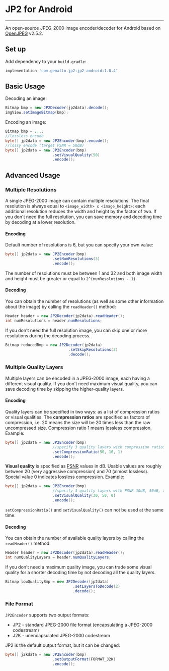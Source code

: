 # JP2 for Android
---------------------------
An open-source JPEG-2000 image encoder/decoder for Android based
on [OpenJPEG](http://www.openjpeg.org/) v2.5.2.

## Set up
Add dependency to your `build.gradle`:
```groovy
implementation 'com.gemalto.jp2:jp2-android:1.0.4'
```

## Basic Usage
Decoding an image:
```java
Bitmap bmp = new JP2Decoder(jp2data).decode();
imgView.setImageBitmap(bmp);
```
Encoding an image:
```java
Bitmap bmp = ...;
//lossless encode
byte[] jp2data = new JP2Encoder(bmp).encode();
//lossy encode (target PSNR = 50dB)
byte[] jp2data = new JP2Encoder(bmp)
                     .setVisualQuality(50)
                     .encode();
```

## Advanced Usage
### Multiple Resolutions
A single JPEG-2000 image can contain multiple resolutions.
The final resolution is always equal to `<image_width> x <image_height>`; each
additional resolution reduces the width and height by the factor of two. If you 
don't need the full resolution, you can save memory and decoding time by
decoding at a lower resolution.

#### Encoding
Default number of resolutions is 6, but you can specify your own value:
```java
byte[] jp2data = new JP2Encoder(bmp)
                     .setNumResolutions(3)
                     .encode();
```
The number of resolutions must be between 1 and 32 and both image width and height
must be greater or equal to `2^(numResolutions - 1)`.

#### Decoding
You can obtain the number of resolutions (as well as some other information 
about the image) by calling the `readHeader()` method:
```java
Header header = new JP2Decoder(jp2data).readHeader();
int numResolutions = header.numResolutions;
```
If you don't need the full resolution image, you can skip one or more
resolutions during the decoding process.
```java
Bitmap reducedBmp = new JP2Decoder(jp2data)
                            .setSkipResolutions(2)
                            .decode();
```



### Multiple Quality Layers
Multiple layers can be encoded in a JPEG-2000 image, each having a different
visual quality. If you don't need maximum visual quality, you can save 
decoding time by skipping the higher-quality layers.


#### Encoding
Quality layers can be specified in two ways: as a list of compression ratios 
or visual qualities. The **compression ratios** are specified as factors of compression, 
i.e. 20 means the size will be 20 times less than the raw uncompressed size. 
Compression ratio 1 means lossless compression. Example:
```java
byte[] jp2data = new JP2Encoder(bmp)
                     //specify 3 quality layers with compression ratios 1:50, 1:20, and lossless.
                     .setCompressionRatio(50, 10, 1)
                     .encode();
```

**Visual quality** is specified as [PSNR](https://en.wikipedia.org/wiki/Peak_signal-to-noise_ratio) 
values in dB. Usable values are roughly between 20 (very
aggressive compression) and 70 (almost lossless). Special value 0 indicates
lossless compression. Example:
```java
byte[] jp2data = new JP2Encoder(bmp)
                     //specify 3 quality layers with PSNR 30dB, 50dB, and lossless.
                     .setVisualQuality(30, 50, 0)
                     .encode();
```

`setCompressionRatio()` and `setVisualQuality()` can not be used at the same time.


#### Decoding
You can obtain the number of available quality layers by calling 
the `readHeader()` method:
```java
Header header = new JP2Decoder(jp2data).readHeader();
int numQualityLayers = header.numQualityLayers;
```

If you don't need a maximum quality image, you can trade some visual quality 
for a shorter decoding time by not decoding all the quality layers.
```java
Bitmap lowQualityBmp = new JP2Decoder(jp2data)
                              .setLayersToDecode(2)
                              .decode();
```

### File Format
`JP2Encoder` supports two output formats:
* JP2 - standard JPEG-2000 file format (encapsulating a JPEG-2000 codestream)
* J2K - unencapsulated JPEG-2000 codestream

JP2 is the default output format, but it can be changed:
```java
byte[] j2kdata = new JP2Encoder(bmp)
                     .setOutputFormat(FORMAT_J2K)
                     .encode();
```
